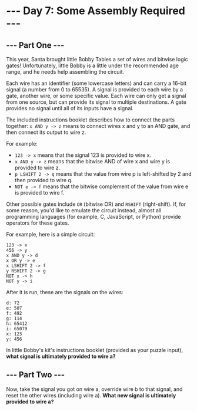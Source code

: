 # --- Day 7: Some Assembly Required ---

## --- Part One ---

This year, Santa brought little Bobby Tables a set of wires and bitwise logic gates! Unfortunately, little Bobby is a
little under the recommended age range, and he needs help assembling the circuit.

Each wire has an identifier (some lowercase letters) and can carry a 16-bit signal (a number from 0 to 65535). A signal
is provided to each wire by a gate, another wire, or some specific value. Each wire can only get a signal from one
source, but can provide its signal to multiple destinations. A gate provides no signal until all of its inputs have a
signal.

The included instructions booklet describes how to connect the parts together: `x AND y -> z` means to connect wires x
and
y to an AND gate, and then connect its output to wire z.

For example:

- `123 -> x` means that the signal 123 is provided to wire x.
- `x AND y -> z` means that the bitwise AND of wire x and wire y is provided to wire z.
- `p LSHIFT 2 -> q` means that the value from wire p is left-shifted by 2 and then provided to wire q.
- `NOT e -> f` means that the bitwise complement of the value from wire e is provided to wire f.

Other possible gates include `OR` (bitwise OR) and `RSHIFT` (right-shift). If, for some reason, you'd like to emulate
the
circuit instead, almost all programming languages (for example, C, JavaScript, or Python) provide operators for these
gates.

For example, here is a simple circuit:

```
123 -> x
456 -> y
x AND y -> d
x OR y -> e
x LSHIFT 2 -> f
y RSHIFT 2 -> g
NOT x -> h
NOT y -> i
```

After it is run, these are the signals on the wires:

```
d: 72
e: 507
f: 492
g: 114
h: 65412
i: 65079
x: 123
y: 456
```

In little Bobby's kit's instructions booklet (provided as your puzzle input), **what signal is ultimately provided to
wire a?**

## --- Part Two ---

Now, take the signal you got on wire a, override wire b to that signal, and reset the other wires (including wire a).
**What new signal is ultimately provided to wire a?**